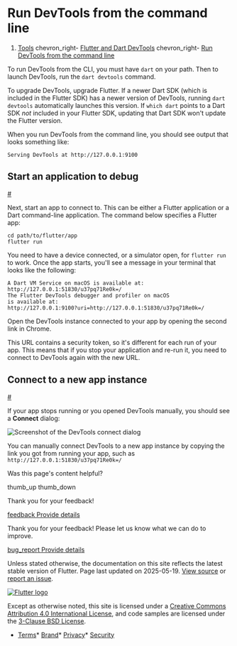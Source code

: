 Run DevTools from the command line
==================================

1. [Tools](/tools) chevron\_right- [Flutter and Dart DevTools](/tools/devtools) chevron\_right- [Run DevTools from the command line](/tools/devtools/cli)

To run DevTools from the CLI, you must have `dart` on your path. Then to launch DevTools, run the `dart devtools` command.

To upgrade DevTools, upgrade Flutter. If a newer Dart SDK (which is included in the Flutter SDK) has a newer version of DevTools, running `dart devtools` automatically launches this version. If `which dart` points to a Dart SDK *not* included in your Flutter SDK, updating that Dart SDK won't update the Flutter version.

When you run DevTools from the command line, you should see output that looks something like:

```
Serving DevTools at http://127.0.0.1:9100
```

Start an application to debug
-----------------------------

[#](#start-an-application-to-debug)

Next, start an app to connect to. This can be either a Flutter application or a Dart command-line application. The command below specifies a Flutter app:

```
cd path/to/flutter/app
flutter run
```

You need to have a device connected, or a simulator open, for `flutter run` to work. Once the app starts, you'll see a message in your terminal that looks like the following:

```
A Dart VM Service on macOS is available at:
http://127.0.0.1:51830/u37pq71Re0k=/
The Flutter DevTools debugger and profiler on macOS
is available at:
http://127.0.0.1:9100?uri=http://127.0.0.1:51830/u37pq71Re0k=/
```

Open the DevTools instance connected to your app by opening the second link in Chrome.

This URL contains a security token, so it's different for each run of your app. This means that if you stop your application and re-run it, you need to connect to DevTools again with the new URL.

Connect to a new app instance
-----------------------------

[#](#connect-to-a-new-app-instance)

If your app stops running or you opened DevTools manually, you should see a **Connect** dialog:

![Screenshot of the DevTools connect dialog](/assets/images/docs/tools/devtools/connect_dialog.png)

You can manually connect DevTools to a new app instance by copying the link you got from running your app, such as  `http://127.0.0.1:51830/u37pq71Re0k=/`

Was this page's content helpful?

thumb\_up thumb\_down

Thank you for your feedback!

 [feedback Provide details](https://github.com/flutter/website/issues/new?template=1_page_issue.yml&&page-url=https://docs.flutter.dev/tools/devtools/cli/&page-source=https://github.com/flutter/website/tree/main/src/content/tools/devtools/cli.md)

Thank you for your feedback! Please let us know what we can do to improve.

 [bug\_report Provide details](https://github.com/flutter/website/issues/new?template=1_page_issue.yml&&page-url=https://docs.flutter.dev/tools/devtools/cli/&page-source=https://github.com/flutter/website/tree/main/src/content/tools/devtools/cli.md)

Unless stated otherwise, the documentation on this site reflects the latest stable version of Flutter. Page last updated on 2025-05-19. [View source](https://github.com/flutter/website/tree/main/src/content/tools/devtools/cli.md) or [report an issue](https://github.com/flutter/website/issues/new?template=1_page_issue.yml&&page-url=https://docs.flutter.dev/tools/devtools/cli/&page-source=https://github.com/flutter/website/tree/main/src/content/tools/devtools/cli.md "Report an issue with this page").

[![Flutter logo](/assets/images/branding/flutter/logo+text/horizontal/white.svg)](https://flutter.dev)

Except as otherwise noted, this site is licensed under a [Creative Commons Attribution 4.0 International License](https://creativecommons.org/licenses/by/4.0/), and code samples are licensed under the [3-Clause BSD License](https://opensource.org/licenses/BSD-3-Clause).

* [Terms](/tos "Terms of use")* [Brand](/brand "Brand usage guidelines")* [Privacy](https://policies.google.com/privacy "Privacy policy")* [Security](/security "Security philosophy and practices")

   